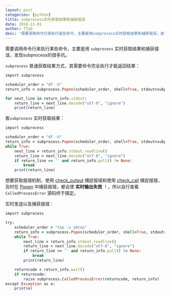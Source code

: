 ```yaml
---
layout: post
categories: [python]
title: subprocess实时获取结果和捕获错误
date: 2018-11-01
author: TTyb
desc: "需要调用命令行来执行某些命令，主要是用subprocess实时获取结果和捕获错误，发现subprocess的很多坑"
---
```


需要调用命令行来执行某些命令，主要是用 `subprocess` 实时获取结果和捕获错误，发现subprocess的很多坑。

`subprocess` 普通获取结果方式，其需要命令完全执行才能返回结果：

~~~ruby
import subprocess

scheduler_order = "df -h"
return_info = subprocess.Popen(scheduler_order, shell=True, stdout=subprocess.PIPE,stderr=subprocess.STDOUT)

for next_line in return_info.stdout:
    return_line = next_line.decode("utf-8", "ignore")
    print(return_line)
~~~

客`subprocess` 实时获取结果：

~~~ruby
import subprocess

scheduler_order = "df -h"
return_info = subprocess.Popen(scheduler_order, shell=True, stdout=subprocess.PIPE,stderr=subprocess.STDOUT)
while True:
    next_line = return_info.stdout.readline()
    return_line = next_line.decode("utf-8", "ignore")
    if return_line == '' and return_info.poll() != None:
        break
    print(return_line)
~~~

想要获取报错机制，使用 [check_output](https://stackoverflow.com/questions/24849998/how-to-catch-exception-output-from-python-subprocess-check-output) 捕捉报错和使用 [check_call](https://stackoverflow.com/questions/29580663/save-error-message-of-subprocess-command) 捕捉报错，及时在 [Popen](https://stackoverflow.com/questions/15316398/check-a-commands-return-code-when-subprocess-raises-a-calledprocesserror-except) 中捕获报错，都会使 **实时输出失效** ！，所以自行查看 `CalledProcessError` 源码终于搞定。

实时发送以及捕获报错：

~~~ruby
import subprocess

try:
    scheduler_order = "top -u ybtao"
    return_info = subprocess.Popen(scheduler_order, shell=True, stdout=subprocess.PIPE, stderr=subprocess.STDOUT)
    while True:
        next_line = return_info.stdout.readline()
        return_line = next_line.decode("utf-8", "ignore")
        if return_line == '' and return_info.poll() != None:
            break
        print(return_line)

    returncode = return_info.wait()
    if returncode:
        raise subprocess.CalledProcessError(returncode, return_info)
except Exception as e:
    print(e)
~~~
